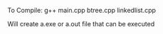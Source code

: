 To Compile: 
g++ main.cpp btree.cpp linkedlist.cpp

Will create a.exe or a.out file that can be executed